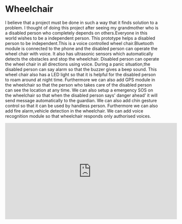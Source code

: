 # Wheelchair
I believe that a project must be done in such a way that it finds solution to a problem. I thought of doing this project after seeing my  grandmother who is a disabled person who completely depends on others.Everyone in this world wishes to be a independent person. This prototype helps a disabled person to be independent.This is a voice controlled wheel chair.Bluetooth module is connected to the phone and the disabled person can operate the wheel chair with voice. It also has ultrasonic sensors which automatically detects the obstacles and stop the wheelchair. Disabled person can operate the wheel chair in all directions using voice. During a panic situation,the disabled person can say alarm so that the buzzer gives a beep sound. This wheel chair also has a LED light so that it is helpful for the disabled person to roam around at night time. Furthermore we can also add GPS module in the wheelchair so that the person who takes care of the disabled person can see the location at any time. We can also setup a emergency SOS on the wheelchair so that when the disabled person says' danger ahead' it will send message automatically to the guardian. We can also add chin gesture control so that it can be used by handless person. Furthermore we can also add fire alarm,vehicle detection in the wheelchair. We can add voice recognition module so that wheelchair responds only authorised voices.
<iframe width="560" height="315" src="https://www.youtube.com/embed/LwbFs-bsqEE" title="YouTube video player" frameborder="0" allow="accelerometer; autoplay; clipboard-write; encrypted-media; gyroscope; picture-in-picture" allowfullscreen></iframe>
